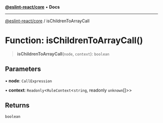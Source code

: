 [**@eslint-react/core**](../README.md) • **Docs**

***

[@eslint-react/core](../README.md) / isChildrenToArrayCall

# Function: isChildrenToArrayCall()

> **isChildrenToArrayCall**(`node`, `context`): `boolean`

## Parameters

• **node**: `CallExpression`

• **context**: `Readonly`\<`RuleContext`\<`string`, readonly `unknown`[]\>\>

## Returns

`boolean`
